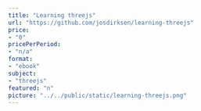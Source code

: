 ```yaml
---
title: "Learning threejs"
url: "https://github.com/josdirksen/learning-threejs"
price: 
- "0"
pricePerPeriod: 
- "n/a"
format: 
- "ebook"
subject: 
- "threejs"
featured: "n"
picture: "../../public/static/learning-threejs.png"
---
```

